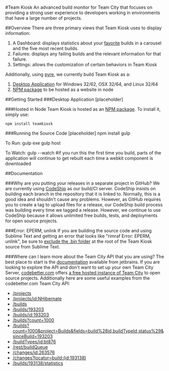 #Team Kiosk
An advanced build monitor for Team City that focuses on providing a strong user experience to developers working in environments that have a large number of projects.


##Overview
There are three primary views that Team Kiosk uses to display information:
1. A Dashboard: displays statistics about your [favorite](README.md#favorites) builds in a carousel and the five most recent builds.
1. Failures: displays any failing builds and the relevant information for that failure.
1. Settings: allows the customization of certain behaviors in Team Kiosk

Additionally, using [pyre](https://github.com/BillowLabs/pyre), we currently build Team Kiosk as a:
1. [Desktop Application](https://github.com/run00/TeamKiosk-Releases/releases/latest) for Windows 32/62, OSX 32/64, and Linux 32/64
2. [NPM package](https://www.npmjs.com/package/teamkiosk) to be hosted as a website in node


##Getting Started
###Desktop Application
[placeholder]

###Hosted in Node
Team Kiosk is hosted as an [NPM package](https://www.npmjs.com/package/teamkiosk).  To install it, simply use:
```
npm install teamkiosk
```

###Running the Source Code
[placeholder]
npm install
gulp

To Run:
gulp exe
gulp host

To Watch:
gulp --watch   #if you run this the first time you build, parts of the application will continue to get rebuilt each time a webkit component is downloaded


##Documentation

###Why are you putting your releases in a separate project in GitHub?
We are currently using [CodeShip](http://codeship.com) as our build/CI server.  CodeShip insists on building each branch in the repository that it is linked to.  Normally, this is a good idea and shouldn't cause any problems.  However, as GitHub requires you to create a tag to upload files for a release, our CodeShip build process was building every time we tagged a release.  However, we continue to use CodeShip because it allows unlimited free builds, tests, and deployments for open source projects.

###Error: EPERM, unlink
If you are building the source code and using Sublime Text and getting an error that looks like "rimraf Error: EPERM, unlink", be sure to [exclude the .bin folder](https://www.sublimetext.com/docs/2/projects.html)  at the root of the Team Kiosk source from Sublime Text.

###Where can I learn more about the Team City API that you are using?
The best place to start is the [documentation](https://confluence.jetbrains.com/display/TCD8/REST+API) available from jetbrains.  If you are looking to explore the API and don't want to set up your own Team City Server, [codebetter.com](http://codebetter.com/) offers [a free hosted instance of Team City](http://teamcity.codebetter.com/) to open source projects. Additionally here are some useful examples from the codebetter.com Team City API:

- [/projects](http://teamcity.codebetter.com/guestAuth/app/rest/projects)
- [/projects/id:NHibernate](http://teamcity.codebetter.com/guestAuth/app/rest/projects/id:NHibernate)
- [/builds](http://teamcity.codebetter.com/guestAuth/app/rest/builds)
- [/builds/193203](http://teamcity.codebetter.com/guestAuth/app/rest/builds/304925)
- [/builds/id:193203](http://teamcity.codebetter.com/guestAuth/app/rest/builds/id:192409)
- [/builds?count=1000](http://teamcity.codebetter.com/guestAuth/app/rest/builds?count=1000)
- [/builds?count=1000&project=Builds&fields=build%28id,buildTypeId,status%29&sinceBuild=193203](http://teamcity.codebetter.com/guestAuth/app/rest/builds?count=1000&project=Builds&fields=build%28id,buildTypeId,status%29&sinceBuild=193203)
- [/buildTypes/id:bt876](http://teamcity.codebetter.com/guestAuth/app/rest/buildTypes/id:bt876)
- [/rest/buildQueue](http://teamcity.codebetter.com/guestAuth/app/rest/buildQueue)
- [/changes/id:263576](http://teamcity.codebetter.com/guestAuth/app/rest/changes/id:263576)
- [/changes?locator=build:(id:193138)](http://teamcity.codebetter.com/guestAuth/app/rest/changes?locator=build:(id:193138))
- [/builds/193138/statistics](http://teamcity.codebetter.com/guestAuth/app/rest/builds/193138/statistics)



